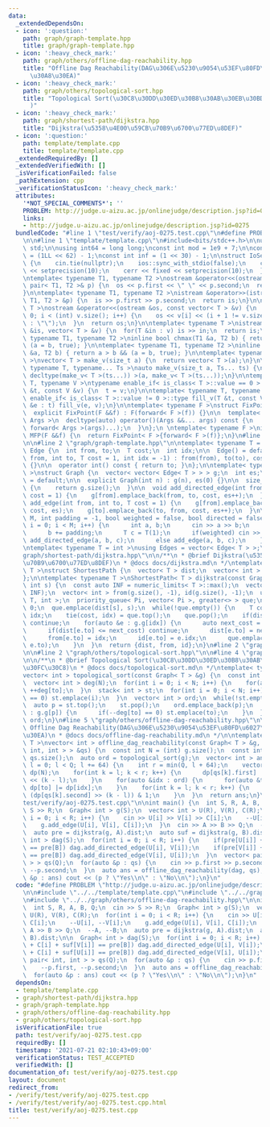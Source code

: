 ```yaml
---
data:
  _extendedDependsOn:
  - icon: ':question:'
    path: graph/graph-template.hpp
    title: graph/graph-template.hpp
  - icon: ':heavy_check_mark:'
    path: graph/others/offline-dag-reachability.hpp
    title: "Offline Dag Reachability(DAG\u306E\u5230\u9054\u53EF\u80FD\u6027\u30AF\
      \u30A8\u30EA)"
  - icon: ':heavy_check_mark:'
    path: graph/others/topological-sort.hpp
    title: "Topological Sort(\u30C8\u30DD\u30ED\u30B8\u30AB\u30EB\u30BD\u30FC\u30C8\
      )"
  - icon: ':heavy_check_mark:'
    path: graph/shortest-path/dijkstra.hpp
    title: "Dijkstra(\u5358\u4E00\u59CB\u70B9\u6700\u77ED\u8DEF)"
  - icon: ':question:'
    path: template/template.cpp
    title: template/template.cpp
  _extendedRequiredBy: []
  _extendedVerifiedWith: []
  _isVerificationFailed: false
  _pathExtension: cpp
  _verificationStatusIcon: ':heavy_check_mark:'
  attributes:
    '*NOT_SPECIAL_COMMENTS*': ''
    PROBLEM: http://judge.u-aizu.ac.jp/onlinejudge/description.jsp?id=0275
    links:
    - http://judge.u-aizu.ac.jp/onlinejudge/description.jsp?id=0275
  bundledCode: "#line 1 \"test/verify/aoj-0275.test.cpp\"\n#define PROBLEM \"http://judge.u-aizu.ac.jp/onlinejudge/description.jsp?id=0275\"\
    \n\n#line 1 \"template/template.cpp\"\n#include<bits/stdc++.h>\n\nusing namespace\
    \ std;\n\nusing int64 = long long;\nconst int mod = 1e9 + 7;\n\nconst int64 infll\
    \ = (1LL << 62) - 1;\nconst int inf = (1 << 30) - 1;\n\nstruct IoSetup {\n  IoSetup()\
    \ {\n    cin.tie(nullptr);\n    ios::sync_with_stdio(false);\n    cout << fixed\
    \ << setprecision(10);\n    cerr << fixed << setprecision(10);\n  }\n} iosetup;\n\
    \ntemplate< typename T1, typename T2 >\nostream &operator<<(ostream &os, const\
    \ pair< T1, T2 >& p) {\n  os << p.first << \" \" << p.second;\n  return os;\n\
    }\n\ntemplate< typename T1, typename T2 >\nistream &operator>>(istream &is, pair<\
    \ T1, T2 > &p) {\n  is >> p.first >> p.second;\n  return is;\n}\n\ntemplate< typename\
    \ T >\nostream &operator<<(ostream &os, const vector< T > &v) {\n  for(int i =\
    \ 0; i < (int) v.size(); i++) {\n    os << v[i] << (i + 1 != v.size() ? \" \"\
    \ : \"\");\n  }\n  return os;\n}\n\ntemplate< typename T >\nistream &operator>>(istream\
    \ &is, vector< T > &v) {\n  for(T &in : v) is >> in;\n  return is;\n}\n\ntemplate<\
    \ typename T1, typename T2 >\ninline bool chmax(T1 &a, T2 b) { return a < b &&\
    \ (a = b, true); }\n\ntemplate< typename T1, typename T2 >\ninline bool chmin(T1\
    \ &a, T2 b) { return a > b && (a = b, true); }\n\ntemplate< typename T = int64\
    \ >\nvector< T > make_v(size_t a) {\n  return vector< T >(a);\n}\n\ntemplate<\
    \ typename T, typename... Ts >\nauto make_v(size_t a, Ts... ts) {\n  return vector<\
    \ decltype(make_v< T >(ts...)) >(a, make_v< T >(ts...));\n}\n\ntemplate< typename\
    \ T, typename V >\ntypename enable_if< is_class< T >::value == 0 >::type fill_v(T\
    \ &t, const V &v) {\n  t = v;\n}\n\ntemplate< typename T, typename V >\ntypename\
    \ enable_if< is_class< T >::value != 0 >::type fill_v(T &t, const V &v) {\n  for(auto\
    \ &e : t) fill_v(e, v);\n}\n\ntemplate< typename F >\nstruct FixPoint : F {\n\
    \  explicit FixPoint(F &&f) : F(forward< F >(f)) {}\n\n  template< typename...\
    \ Args >\n  decltype(auto) operator()(Args &&... args) const {\n    return F::operator()(*this,\
    \ forward< Args >(args)...);\n  }\n};\n \ntemplate< typename F >\ninline decltype(auto)\
    \ MFP(F &&f) {\n  return FixPoint< F >{forward< F >(f)};\n}\n#line 2 \"graph/shortest-path/dijkstra.hpp\"\
    \n\n#line 2 \"graph/graph-template.hpp\"\n\ntemplate< typename T = int >\nstruct\
    \ Edge {\n  int from, to;\n  T cost;\n  int idx;\n\n  Edge() = default;\n\n  Edge(int\
    \ from, int to, T cost = 1, int idx = -1) : from(from), to(to), cost(cost), idx(idx)\
    \ {}\n\n  operator int() const { return to; }\n};\n\ntemplate< typename T = int\
    \ >\nstruct Graph {\n  vector< vector< Edge< T > > > g;\n  int es;\n\n  Graph()\
    \ = default;\n\n  explicit Graph(int n) : g(n), es(0) {}\n\n  size_t size() const\
    \ {\n    return g.size();\n  }\n\n  void add_directed_edge(int from, int to, T\
    \ cost = 1) {\n    g[from].emplace_back(from, to, cost, es++);\n  }\n\n  void\
    \ add_edge(int from, int to, T cost = 1) {\n    g[from].emplace_back(from, to,\
    \ cost, es);\n    g[to].emplace_back(to, from, cost, es++);\n  }\n\n  void read(int\
    \ M, int padding = -1, bool weighted = false, bool directed = false) {\n    for(int\
    \ i = 0; i < M; i++) {\n      int a, b;\n      cin >> a >> b;\n      a += padding;\n\
    \      b += padding;\n      T c = T(1);\n      if(weighted) cin >> c;\n      if(directed)\
    \ add_directed_edge(a, b, c);\n      else add_edge(a, b, c);\n    }\n  }\n};\n\
    \ntemplate< typename T = int >\nusing Edges = vector< Edge< T > >;\n#line 4 \"\
    graph/shortest-path/dijkstra.hpp\"\n\n/**\n * @brief Dijkstra(\u5358\u4E00\u59CB\
    \u70B9\u6700\u77ED\u8DEF)\n * @docs docs/dijkstra.md\n */\ntemplate< typename\
    \ T >\nstruct ShortestPath {\n  vector< T > dist;\n  vector< int > from, id;\n\
    };\n\ntemplate< typename T >\nShortestPath< T > dijkstra(const Graph< T > &g,\
    \ int s) {\n  const auto INF = numeric_limits< T >::max();\n  vector< T > dist(g.size(),\
    \ INF);\n  vector< int > from(g.size(), -1), id(g.size(), -1);\n  using Pi = pair<\
    \ T, int >;\n  priority_queue< Pi, vector< Pi >, greater<> > que;\n  dist[s] =\
    \ 0;\n  que.emplace(dist[s], s);\n  while(!que.empty()) {\n    T cost;\n    int\
    \ idx;\n    tie(cost, idx) = que.top();\n    que.pop();\n    if(dist[idx] < cost)\
    \ continue;\n    for(auto &e : g.g[idx]) {\n      auto next_cost = cost + e.cost;\n\
    \      if(dist[e.to] <= next_cost) continue;\n      dist[e.to] = next_cost;\n\
    \      from[e.to] = idx;\n      id[e.to] = e.idx;\n      que.emplace(dist[e.to],\
    \ e.to);\n    }\n  }\n  return {dist, from, id};\n}\n#line 2 \"graph/others/offline-dag-reachability.hpp\"\
    \n\n#line 2 \"graph/others/topological-sort.hpp\"\n\n#line 4 \"graph/others/topological-sort.hpp\"\
    \n\n/**\n * @brief Topological Sort(\u30C8\u30DD\u30ED\u30B8\u30AB\u30EB\u30BD\
    \u30FC\u30C8)\n * @docs docs/topological-sort.md\n */\ntemplate< typename T >\n\
    vector< int > topological_sort(const Graph< T > &g) {\n  const int N = (int) g.size();\n\
    \  vector< int > deg(N);\n  for(int i = 0; i < N; i++) {\n    for(auto &to : g.g[i])\
    \ ++deg[to];\n  }\n  stack< int > st;\n  for(int i = 0; i < N; i++) {\n    if(deg[i]\
    \ == 0) st.emplace(i);\n  }\n  vector< int > ord;\n  while(!st.empty()) {\n  \
    \  auto p = st.top();\n    st.pop();\n    ord.emplace_back(p);\n    for(auto &to\
    \ : g.g[p]) {\n      if(--deg[to] == 0) st.emplace(to);\n    }\n  }\n  return\
    \ ord;\n}\n#line 5 \"graph/others/offline-dag-reachability.hpp\"\n\n/**\n * @brief\
    \ Offline Dag Reachability(DAG\u306E\u5230\u9054\u53EF\u80FD\u6027\u30AF\u30A8\
    \u30EA)\n * @docs docs/offline-dag-reachability.md\n */\n\ntemplate< typename\
    \ T >\nvector< int > offline_dag_reachability(const Graph< T > &g, vector< pair<\
    \ int, int > > &qs) {\n  const int N = (int) g.size();\n  const int Q = (int)\
    \ qs.size();\n  auto ord = topological_sort(g);\n  vector< int > ans(Q);\n  for(int\
    \ l = 0; l < Q; l += 64) {\n    int r = min(Q, l + 64);\n    vector< int64_t >\
    \ dp(N);\n    for(int k = l; k < r; k++) {\n      dp[qs[k].first] |= int64_t(1)\
    \ << (k - l);\n    }\n    for(auto &idx : ord) {\n      for(auto &to : g.g[idx])\
    \ dp[to] |= dp[idx];\n    }\n    for(int k = l; k < r; k++) {\n      ans[k] =\
    \ (dp[qs[k].second] >> (k - l)) & 1;\n    }\n  }\n  return ans;\n}\n#line 6 \"\
    test/verify/aoj-0275.test.cpp\"\n\nint main() {\n  int S, R, A, B, Q;\n  cin >>\
    \ S >> R;\n  Graph< int > g(S);\n  vector< int > U(R), V(R), C(R);\n  for(int\
    \ i = 0; i < R; i++) {\n    cin >> U[i] >> V[i] >> C[i];\n    --U[i], --V[i];\n\
    \    g.add_edge(U[i], V[i], C[i]);\n  }\n  cin >> A >> B >> Q;\n  --A, --B;\n\
    \  auto pre = dijkstra(g, A).dist;\n  auto suf = dijkstra(g, B).dist;\n\n  Graph<\
    \ int > dag(S);\n  for(int i = 0; i < R; i++) {\n    if(pre[U[i]] + C[i] + suf[V[i]]\
    \ == pre[B]) dag.add_directed_edge(U[i], V[i]);\n    if(pre[V[i]] + C[i] + suf[U[i]]\
    \ == pre[B]) dag.add_directed_edge(V[i], U[i]);\n  }\n  vector< pair< int, int\
    \ > > qs(Q);\n  for(auto &p : qs) {\n    cin >> p.first >> p.second;\n    --p.first,\
    \ --p.second;\n  }\n  auto ans = offline_dag_reachability(dag, qs);\n  for(auto\
    \ &p : ans) cout << (p ? \"Yes\\n\" : \"No\\n\");\n}\n"
  code: "#define PROBLEM \"http://judge.u-aizu.ac.jp/onlinejudge/description.jsp?id=0275\"\
    \n\n#include \"../../template/template.cpp\"\n#include \"../../graph/shortest-path/dijkstra.hpp\"\
    \n#include \"../../graph/others/offline-dag-reachability.hpp\"\n\nint main() {\n\
    \  int S, R, A, B, Q;\n  cin >> S >> R;\n  Graph< int > g(S);\n  vector< int >\
    \ U(R), V(R), C(R);\n  for(int i = 0; i < R; i++) {\n    cin >> U[i] >> V[i] >>\
    \ C[i];\n    --U[i], --V[i];\n    g.add_edge(U[i], V[i], C[i]);\n  }\n  cin >>\
    \ A >> B >> Q;\n  --A, --B;\n  auto pre = dijkstra(g, A).dist;\n  auto suf = dijkstra(g,\
    \ B).dist;\n\n  Graph< int > dag(S);\n  for(int i = 0; i < R; i++) {\n    if(pre[U[i]]\
    \ + C[i] + suf[V[i]] == pre[B]) dag.add_directed_edge(U[i], V[i]);\n    if(pre[V[i]]\
    \ + C[i] + suf[U[i]] == pre[B]) dag.add_directed_edge(V[i], U[i]);\n  }\n  vector<\
    \ pair< int, int > > qs(Q);\n  for(auto &p : qs) {\n    cin >> p.first >> p.second;\n\
    \    --p.first, --p.second;\n  }\n  auto ans = offline_dag_reachability(dag, qs);\n\
    \  for(auto &p : ans) cout << (p ? \"Yes\\n\" : \"No\\n\");\n}\n"
  dependsOn:
  - template/template.cpp
  - graph/shortest-path/dijkstra.hpp
  - graph/graph-template.hpp
  - graph/others/offline-dag-reachability.hpp
  - graph/others/topological-sort.hpp
  isVerificationFile: true
  path: test/verify/aoj-0275.test.cpp
  requiredBy: []
  timestamp: '2021-07-21 02:10:43+09:00'
  verificationStatus: TEST_ACCEPTED
  verifiedWith: []
documentation_of: test/verify/aoj-0275.test.cpp
layout: document
redirect_from:
- /verify/test/verify/aoj-0275.test.cpp
- /verify/test/verify/aoj-0275.test.cpp.html
title: test/verify/aoj-0275.test.cpp
---
```

